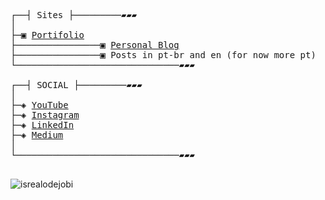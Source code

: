 <pre>

┌──┤ Sites ├─────────▰▰▰
│
├─▣ <a href="https://nonakaval.github.io/nonaka/">Portifolio</a>
├────────────────▣ <a href="https://nonakaval.github.io">Personal Blog</a>
├────────────────▣ Posts in pt-br and en (for now more pt)
└───────────────────────────────▰▰▰

┌──┤ SOCIAL ├─────────▰▰▰
│
├─◈ <a href="https://www.youtube.com/@nonaka96">YouTube</a>
├─◈ <a href="https://www.instagram.com/nonaka.val">Instagram</a>
├─◈ <a href="https://www.linkedin.com/in/lohityapushkar">LinkedIn</a>
├─◈ <a href="https://medium.com/@valdenirnonaka">Medium</a>
│
└───────────────────────────────▰▰▰

</pre>

<p align="left"> <img src="https://komarev.com/ghpvc/?username=NonakaVal&label=Profile%20views&color=0e75b6&style=flat" alt="isrealodejobi" />
</p>
